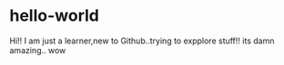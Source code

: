 # hello-world

Hi!!
I am just a learner,new to Github..trying to expplore stuff!!
its damn amazing..
wow

